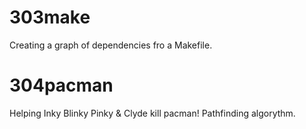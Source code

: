 # 303make
Creating a graph of dependencies fro a Makefile.
# 304pacman
Helping Inky Blinky Pinky & Clyde kill pacman! Pathfinding algorythm.
